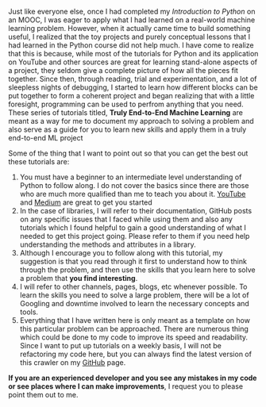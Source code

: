 Just like everyone else, once I had completed my *Introduction to Python* on an MOOC, I was eager to apply what I had learned on a real-world machine learning problem. However, when it actually came time to build something useful, I realized that the toy projects and purely conceptual lessons that I had learned in the Python course did not help much. I have come to realize that this is because, while most of the tutorials for Python and its application on YouTube and other sources are great for learning stand-alone aspects of a project, they seldom give a complete picture of how all the pieces fit together. Since then, through reading, trial and experimentation, and a lot of sleepless nights of debugging, I started to learn how different blocks can be put together to form a coherent project and began realizing that with a little foresight, programming can be used to perfrom anything that you need. These series of tutorials titled, **Truly End-to-End Machine Learning** are meant as a way for me to document my approach to solving a problem and also serve as a guide for you to learn new skills and apply them in a truly end-to-end ML project

Some of the thing that I want to point out so that you can get the best out these tutorials are:
1. You must have a beginner to an intermediate level understanding of Python to follow along. I do not cover the basics since there are those who are much more qualified than me to teach you about it. [YouTube](https://www.youtube.com/watch?v=YYXdXT2l-Gg&list=PL-osiE80TeTt2d9bfVyTiXJA-UTHn6WwU) and [Medium](https://medium.com/topic/programming) are great to get you started
2. In the case of libraries, I will refer to their documentation, GitHub posts on any specific issues that I faced while using them and also any tutorials which I found helpful to gain a good understanding of what I needed to get this project going. Please refer to them if you need help understanding the methods and attributes in a library.
3. Although I encourage you to follow along with this tutorial, my suggestion is that you read through it first to understand how to think through the problem, and then use the skills that you learn here to solve a problem that **you find interesting**.
4. I will refer to other channels, pages, blogs, etc whenever possible. To learn the skills you need to solve a large problem, there will be a lot of Googling and downtime involved to learn the necessary concepts and tools.
5. Everything that I have written here is only meant as a template on how this particular problem can be approached. There are numerous thing which could be done to my code to improve its speed and readability. Since I want to put up tutorials on a weekly basis, I will not be refactoring my code here, but you can always find the latest version of this crawler on my [GitHub](https://github.com/vigvisw) page.

**If you are an experienced developer and you see any mistakes in my code or see places where I can make improvements**, I request you to please point them out to me.
